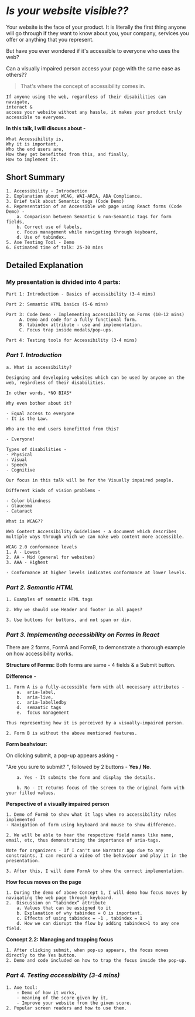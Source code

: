 # **_Is your website visible??_**

Your website is the face of your product. It is literally the first thing anyone will go through if they want to know about you, your company, services you offer or anything that you represent.

But have you ever wondered if it's accessible to everyone who uses the web?

Can a visually impaired person access your page with the same ease as others??

> That's where the concept of accessibility comes in.

    If anyone using the web, regardless of their disabilities can 
    navigate, 
    interact & 
    access your website without any hassle, it makes your product truly accessible to everyone.

**In this talk, I will discuss about -**

    What Accessibility is,
    Why it is important,
    Who the end users are,
    How they get benefitted from this, and finally,
    How to implement it.

## **Short Summary**

    1. Accessibility - Introduction
    2. Explanation about WCAG, WAI-ARIA, ADA Compliance.
    3. Brief talk about Semantic tags (Code Demo)
    4. Representation of an Accessible web page using React forms (Code Demo) -
        a. Comparison between Semantic & non-Semantic tags for form fields,
        b. Correct use of labels,
        c. Focus management while navigating through keyboard,
        d. Use of tabindex.
    5. Axe Testing Tool - Demo
    6. Estimated time of talk: 25-30 mins

## **Detailed Explanation**

### My presentation is divided into 4 parts:

    Part 1: Introduction - Basics of accessibility (3-4 mins)

    Part 2: Semantic HTML basics (5-6 mins)

    Part 3: Code Demo - Implementing accessibility on Forms (10-12 mins)
         A. Demo and code for a fully functional form.
         B. tabindex attribute - use and implementation.
         C. Focus trap inside modals/pop-ups.

    Part 4: Testing tools for Accessibility (3-4 mins)

### **_Part 1. Introduction_**

    a. What is accessibility?

    Designing and developing websites which can be used by anyone on the web, regardless of their disabilities.

    In other words, *NO BIAS*

>

    Why even bother about it?

    - Equal access to everyone
    - It is the Law.

>

    Who are the end users benefitted from this?

    - Everyone!

>

    Types of disabilities -
    - Physical
    - Visual
    - Speech
    - Cognitive

    Our focus in this talk will be for the Visually impaired people.

>

    Different kinds of vision problems -

    - Color blindness
    - Glaucoma
    - Cataract

>

    What is WCAG??

    Web Content Accessibility Guidelines - a document which describes multiple ways through which we can make web content more accessible.

    WCAG 2.0 conformance levels
    1. A - Lowest
    2. AA - Mid (general for websites)
    3. AAA - Highest

    - Conformance at higher levels indicates conformance at lower levels.

### **_Part 2. Semantic HTML_**

    1. Examples of semantic HTML tags
    
    2. Why we should use Header and footer in all pages?

    3. Use buttons for buttons, and not span or div.

### **_Part 3. Implementing accessibility on Forms in React_**

There are 2 forms, FormA and FormB, to demonstrate a thorough example on how accessibility works.

**Structure of Forms:** Both forms are same - 4 fields & a Submit button.

**Difference** -

    1. Form A is a fully-accessible form with all necessary attributes -
        a.	aria-label,
        b.  aria-live,
        c.  aria-labelledby
        d.	semantic tags
        e.	focus management

    Thus representing how it is perceived by a visually-impaired person.

    2. Form B is without the above mentioned features.

**Form beahviour:**

On clicking submit, a pop-up appears asking - 

"Are you sure to submit? ", followed by 2 buttons - **Yes / No**.

    	a. Yes - It submits the form and display the details.

    	b. No - It returns focus of the screen to the original form with your filled values.

**Perspective of a visually impaired person** 

    1. Demo of FormB to show what it lags when no accessibility rules implemented 
    - Navigation of form using keyboard and mouse to show difference. 

    2. We will be able to hear the respective field names like name, email, etc, thus demonstrating the importance of aria-tags.

    Note for organizers - If I can't use Narrator app due to any constraints, I can record a video of the behaviour and play it in the presentation.

    3. After this, I will demo FormA to show the correct implementation.

**How focus moves on the page**

    1. During the demo of above Concept 1, I will demo how focus moves by navigating the web page through keyboard.
    2.  Discussion on “tabindex” attribute
    	a. Values that can be assigned to it
    	b. Explanation of why tabindex = 0 is important.
    	c. Effects of using tabindex = -1 , tabindex = 1
        d. How we can disrupt the flow by adding tabindex>1 to any one field.

**Concept 2.2: Managing and trapping focus**

    1. After clicking submit, when pop-up appears, the focus moves directly to the Yes button.
    2. Demo and code included on how to trap the focus inside the pop-up.


### **_Part 4. Testing accessibility (3-4 mins)_**

    1. Axe tool: 
        - Demo of how it works, 
        - meaning of the score given by it, 
        - Improve your website from the given score.
    2. Popular screen readers and how to use them.
